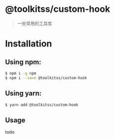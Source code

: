 # @toolkitss/custom-hook

> 一些常用的工具库

# Installation

## Using npm:

```zsh
$ npm i -g npm
$ npm i --save @toolkitss/custom-hook
```

## Using yarn:

```zsh
$ yarn add @toolkitss/custom-hook
```

## Usage

todo
